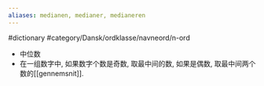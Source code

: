 ```yaml
---
aliases: medianen, medianer, medianeren
---
```

#dictionary #category/Dansk/ordklasse/navneord/n-ord 
- 中位数
- 在一组数字中, 如果数字个数是奇数, 取最中间的数, 如果是偶数, 取最中间两个数的[[gennemsnit]]. 
